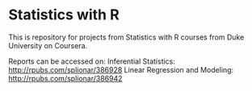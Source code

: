 # Statistics with R

This is repository for projects from Statistics with R courses from Duke University on Coursera.

Reports can be accessed on:
Inferential Statistics: http://rpubs.com/splionar/386928
Linear Regression and Modeling: http://rpubs.com/splionar/386942
